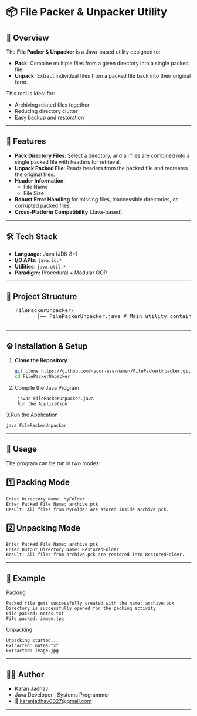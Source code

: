 # 📦 File Packer & Unpacker Utility

## 📌 Overview
The **File Packer & Unpacker** is a Java-based utility designed to:
- **Pack**: Combine multiple files from a given directory into a single packed file.
- **Unpack**: Extract individual files from a packed file back into their original form.

This tool is ideal for:
- Archiving related files together
- Reducing directory clutter
- Easy backup and restoration

---

## 🚀 Features
- **Pack Directory Files**: Select a directory, and all files are combined into a single packed file with headers for retrieval.
- **Unpack Packed File**: Reads headers from the packed file and recreates the original files.
- **Header Information**:
  - File Name
  - File Size
- **Robust Error Handling** for missing files, inaccessible directories, or corrupted packed files.
- **Cross-Platform Compatibility** (Java-based).

---

## 🛠️ Tech Stack
- **Language:** Java (JDK 8+)
- **I/O APIs:** `java.io.*`
- **Utilities:** `java.util.*`
- **Paradigm:** Procedural + Modular OOP

---

## 📂 Project Structure
   <pre>
   FilePackerUnpacker/
          │── FilePackerUnpacker.java # Main utility containing pack & unpack methods
  </pre>
  
---

## ⚙️ Installation & Setup
1. **Clone the Repository**
   ```bash
   git clone https://github.com/<your-username>/FilePackerUnpacker.git
   cd FilePackerUnpacker
2. Compile the Java Program

        javac FilePackerUnpacker.java
        Run the Application
       
3.Run the Application
   
    java FilePackerUnpacker

  ---
## 📖 Usage
 The program can be run in two modes:

## 1️⃣ Packing Mode

    Enter Directory Name: MyFolder
    Enter Packed File Name: archive.pck
    Result: All files from MyFolder are stored inside archive.pck.

## 2️⃣ Unpacking Mode

    Enter Packed File Name: archive.pck
    Enter Output Directory Name: RestoredFolder
    Result: All files from archive.pck are restored into RestoredFolder.

---

## 🧪 Example
Packing:

    Packed file gets successfully created with the name: archive.pck
    Directory is successfully opened for the packing activity
    File packed: notes.txt
    File packed: image.jpg
    
Unpacking:

    Unpacking started...
    Extracted: notes.txt
    Extracted: image.jpg

  ---

## 👨‍💻 Author

  - Karan Jadhav
  - Java Developer | Systems Programmer
  -  📧 karanjadhav0027@gmail.com
---
